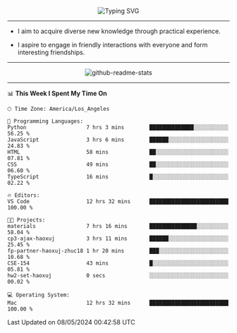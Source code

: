 <p align="center">
  <img src="https://readme-typing-svg.demolab.com?font=Fira+Code&weight=500&size=32&duration=2500&pause=1600&center=true&vCenter=true&random=false&width=1024&height=64&lines=Hi+there+%F0%9F%91%8B;I'm+delighted+you+could+make+it+here+%F0%9F%8E%89;I'm+Harry%2C+a+college+student+still+finding+my+way" alt="Typing SVG" />
</p>


---


- I aim to acquire diverse new knowledge through practical experience.

- I aspire to engage in friendly interactions with everyone and form interesting friendships.


---


<p align="center">
  <img src="https://github-readme-stats.vercel.app/api?username=Harry-Jing&show_icons=true" alt="github-readme-stats"/>
</p>


---

<!--START_SECTION:waka-->
📊 **This Week I Spent My Time On** 

```text
🕑︎ Time Zone: America/Los_Angeles

💬 Programming Languages: 
Python                   7 hrs 3 mins        ██████████████░░░░░░░░░░░   56.25 % 
JavaScript               3 hrs 6 mins        ██████░░░░░░░░░░░░░░░░░░░   24.83 % 
HTML                     58 mins             ██░░░░░░░░░░░░░░░░░░░░░░░   07.81 % 
CSS                      49 mins             ██░░░░░░░░░░░░░░░░░░░░░░░   06.60 % 
TypeScript               16 mins             █░░░░░░░░░░░░░░░░░░░░░░░░   02.22 % 

🔥 Editors: 
VS Code                  12 hrs 32 mins      █████████████████████████   100.00 % 

🐱‍💻 Projects: 
materials                7 hrs 16 mins       ███████████████░░░░░░░░░░   58.04 % 
cp3-ajax-haoxuj          3 hrs 11 mins       ██████░░░░░░░░░░░░░░░░░░░   25.45 % 
fp-partner-haoxuj-zhuc18 1 hr 20 mins        ███░░░░░░░░░░░░░░░░░░░░░░   10.68 % 
CSE-154                  43 mins             █░░░░░░░░░░░░░░░░░░░░░░░░   05.81 % 
hw2-set-haoxuj           0 secs              ░░░░░░░░░░░░░░░░░░░░░░░░░   00.02 % 

💻 Operating System: 
Mac                      12 hrs 32 mins      █████████████████████████   100.00 % 
```


 Last Updated on 08/05/2024 00:42:58 UTC
<!--END_SECTION:waka-->
